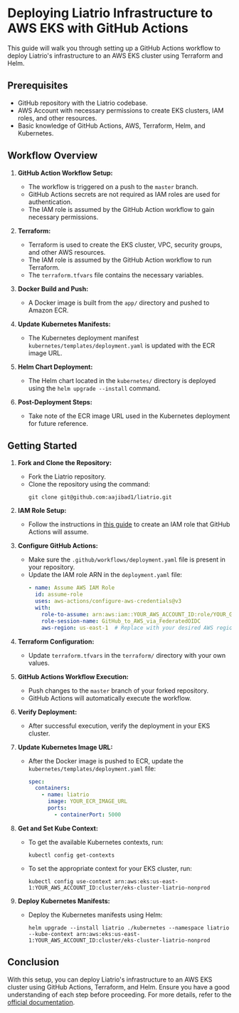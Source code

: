 # Deploying Liatrio Infrastructure to AWS EKS with GitHub Actions

This guide will walk you through setting up a GitHub Actions workflow to deploy Liatrio's infrastructure to an AWS EKS cluster using Terraform and Helm.

## Prerequisites

- GitHub repository with the Liatrio codebase.
- AWS Account with necessary permissions to create EKS clusters, IAM roles, and other resources.
- Basic knowledge of GitHub Actions, AWS, Terraform, Helm, and Kubernetes.

## Workflow Overview

1. **GitHub Action Workflow Setup:**
   - The workflow is triggered on a push to the `master` branch.
   - GitHub Actions secrets are not required as IAM roles are used for authentication.
   - The IAM role is assumed by the GitHub Action workflow to gain necessary permissions.
   
2. **Terraform:**
   - Terraform is used to create the EKS cluster, VPC, security groups, and other AWS resources.
   - The IAM role is assumed by the GitHub Action workflow to run Terraform.
   - The `terraform.tfvars` file contains the necessary variables.
   
3. **Docker Build and Push:**
   - A Docker image is built from the `app/` directory and pushed to Amazon ECR.
   
4. **Update Kubernetes Manifests:**
   - The Kubernetes deployment manifest `kubernetes/templates/deployment.yaml` is updated with the ECR image URL.
   
5. **Helm Chart Deployment:**
   - The Helm chart located in the `kubernetes/` directory is deployed using the `helm upgrade --install` command.

6. **Post-Deployment Steps:**
   - Take note of the ECR image URL used in the Kubernetes deployment for future reference.
   
## Getting Started

1. **Fork and Clone the Repository:**
   - Fork the Liatrio repository.
   - Clone the repository using the command:
     ```shell
     git clone git@github.com:aajibad1/liatrio.git
     ```

2. **IAM Role Setup:**
   - Follow the instructions in [this guide](https://aws.amazon.com/blogs/security/use-iam-roles-to-connect-github-actions-to-actions-in-aws/) to create an IAM role that GitHub Actions will assume.

3. **Configure GitHub Actions:**
   - Make sure the `.github/workflows/deployment.yaml` file is present in your repository.
   - Update the IAM role ARN in the `deployment.yaml` file:
     ```yaml
     - name: Assume AWS IAM Role
       id: assume-role
       uses: aws-actions/configure-aws-credentials@v3
       with:
         role-to-assume: arn:aws:iam::YOUR_AWS_ACCOUNT_ID:role/YOUR_GITHUB_ROLE
         role-session-name: GitHub_to_AWS_via_FederatedOIDC
         aws-region: us-east-1  # Replace with your desired AWS region
     ```
     
4. **Terraform Configuration:**
   - Update `terraform.tfvars` in the `terraform/` directory with your own values.

5. **GitHub Actions Workflow Execution:**
   - Push changes to the `master` branch of your forked repository.
   - GitHub Actions will automatically execute the workflow.

6. **Verify Deployment:**
   - After successful execution, verify the deployment in your EKS cluster.

7. **Update Kubernetes Image URL:**
   - After the Docker image is pushed to ECR, update the `kubernetes/templates/deployment.yaml` file:
     ```yaml
     spec:
       containers:
         - name: liatrio
           image: YOUR_ECR_IMAGE_URL
           ports:
             - containerPort: 5000
     ```
     
8. **Get and Set Kube Context:**
   - To get the available Kubernetes contexts, run:
     ```shell
     kubectl config get-contexts
     ```
   - To set the appropriate context for your EKS cluster, run:
     ```shell
     kubectl config use-context arn:aws:eks:us-east-1:YOUR_AWS_ACCOUNT_ID:cluster/eks-cluster-liatrio-nonprod
     ```
     
9. **Deploy Kubernetes Manifests:**
   - Deploy the Kubernetes manifests using Helm:
     ```shell
     helm upgrade --install liatrio ./kubernetes --namespace liatrio --kube-context arn:aws:eks:us-east-1:YOUR_AWS_ACCOUNT_ID:cluster/eks-cluster-liatrio-nonprod
     ```

## Conclusion

With this setup, you can deploy Liatrio's infrastructure to an AWS EKS cluster using GitHub Actions, Terraform, and Helm. Ensure you have a good understanding of each step before proceeding. For more details, refer to the [official documentation](https://docs.aws.amazon.com/eks/latest/userguide/getting-started.html).

